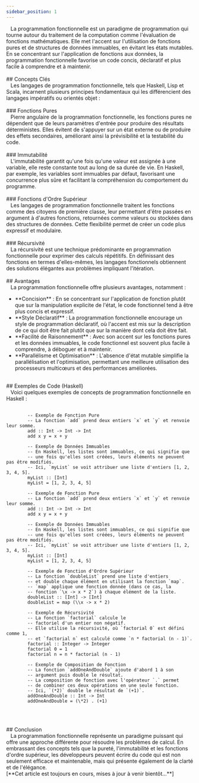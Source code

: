 ```yaml
---
sidebar_position: 1
---
```


<link href="https://fonts.cdnfonts.com/css/poppins" rel="stylesheet"/>
<div style={{ fontFamily: 'Poppins, sans-serif' }}>
  <div>
    &nbsp; &nbsp;La programmation fonctionnelle est un <span style={{ color: 'var(--md-basic-highlight)' }}>paradigme de programmation</span> qui tourne autour du traitement de la computation comme l'évaluation de fonctions mathématiques. Elle met l'accent sur l'utilisation de fonctions pures et de structures de données immuables, en évitant les états mutables. En se concentrant sur l'application de fonctions aux données, la programmation fonctionnelle favorise un code concis, déclaratif et plus facile à comprendre et à maintenir.
  </div>
  <br/>
  ## <span style={{ color: 'var(--md-secondary-title-color)' }}>Concepts Clés</span>
  <div>
    &nbsp; &nbsp;Les langages de programmation fonctionnelle, tels que Haskell, Lisp et Scala, incarnent plusieurs principes fondamentaux qui les différencient des langages impératifs ou orientés objet :
  </div>
  <br/>
  ### <span style={{ color: 'var(--md-tertiary-title-color)' }}>Fonctions Pures</span>
  <div>
    &nbsp; &nbsp;Pierre angulaire de la programmation fonctionnelle, les fonctions pures ne dépendent que de leurs paramètres d'entrée pour produire des résultats déterministes. Elles évitent de s'appuyer sur un état externe ou de produire des effets secondaires, améliorant ainsi la prévisibilité et la testabilité du code.
  </div>
  <br/>
  ### <span style={{ color: 'var(--md-tertiary-title-color)' }}>Immutabilité</span>
  <div>
    &nbsp; &nbsp;L'immutabilité garantit qu'une fois qu'une valeur est assignée à une variable, elle reste constante tout au long de sa durée de vie. En Haskell, par exemple, les variables sont immuables par défaut, favorisant une concurrence plus sûre et facilitant la compréhension du comportement du programme.
  </div>
  <br/>
  ### <span style={{ color: 'var(--md-tertiary-title-color)' }}>Fonctions d'Ordre Supérieur</span>
  <div>
    &nbsp; &nbsp;Les langages de programmation fonctionnelle traitent les fonctions comme des citoyens de première classe, leur permettant d'être passées en argument à d'autres fonctions, retournées comme valeurs ou stockées dans des structures de données. Cette flexibilité permet de créer un code plus expressif et modulaire.
  </div>
  <br/>
  ### <span style={{ color: 'var(--md-tertiary-title-color)' }}>Récursivité</span>
  <div>
    &nbsp; &nbsp;La récursivité est une technique prédominante en programmation fonctionnelle pour exprimer des calculs répétitifs. En définissant des fonctions en termes d'elles-mêmes, les langages fonctionnels obtiennent des solutions élégantes aux problèmes impliquant l'itération.
  </div>
  <br/>
  ## <span style={{ color: 'var(--md-secondary-title-color)' }}>Avantages</span>
  <div>
    &nbsp; &nbsp;La programmation fonctionnelle offre plusieurs avantages, notamment :
    <ul>
      <li>**Concision** : En se concentrant sur l'application de fonction plutôt que sur la manipulation explicite de l'état, le code fonctionnel tend à être plus concis et expressif.</li>
      <li>**Style Déclaratif** : La programmation fonctionnelle encourage un style de programmation déclaratif, où l'accent est mis sur la description de ce qui doit être fait plutôt que sur la manière dont cela doit être fait.</li>
      <li>**Facilité de Raisonnement** : Avec son accent sur les fonctions pures et les données immuables, le code fonctionnel est souvent plus facile à comprendre, à déboguer et à maintenir.</li>
      <li>**Parallélisme et Optimisation** : L'absence d'état mutable simplifie la parallélisation et l'optimisation, permettant une meilleure utilisation des processeurs multicœurs et des performances améliorées.</li>
    </ul>
  </div>
  <br/>
   ## <span style={{ color: 'var(--md-secondary-title-color)' }}>Exemples de Code (Haskell)</span>
  <div>
    &nbsp; &nbsp;Voici quelques exemples de concepts de programmation fonctionnelle en Haskell :
    <pre>
      <code>
        <span style={{ color: 'var( --haskell-comments)' }}>-- Exemple de Fonction Pure
        -- La fonction `add` prend deux entiers `x` et `y` et renvoie leur somme.</span>
        <span style={{ color: 'var( --haskell-entity)' }}>add</span><span style={{ color: 'var( --haskell-keywords-and-storage)' }}> :: <span style={{ color: 'var( --haskell-constants-and-support)' }}>Int</span> -> <span style={{ color: 'var( --haskell-constants-and-support)' }}>Int</span> -> <span style={{ color: 'var( --haskell-constants-and-support)' }}>Int</span></span>
        add x y <span style={{ color: 'var( --haskell-keywords-and-storage)' }}>=</span> x <span style={{ color: 'var( --haskell-keywords-and-storage)' }}>+</span> y<br/>
        <span style={{ color: 'var( --haskell-comments)' }}>-- Exemple de Données Immuables
        -- En Haskell, les listes sont immuables, ce qui signifie que
        -- une fois qu'elles sont créées, leurs éléments ne peuvent pas être modifiés.
        -- Ici, `myList` se voit attribuer une liste d'entiers [1, 2, 3, 4, 5].</span>
        <span style={{ color: 'var( --haskell-entity)' }}>myList</span> <span style={{ color: 'var( --haskell-keywords-and-storage)' }}>::</span> [<span style={{ color: 'var( --haskell-constants-and-support)' }}>Int</span>]
        myList <span style={{ color: 'var( --haskell-keywords-and-storage)' }}>=</span> [<span style={{ color: 'var( --haskell-constants-and-support)' }}>1</span>, <span style={{ color: 'var( --haskell-constants-and-support)' }}>2</span>, <span style={{ color: 'var( --haskell-constants-and-support)' }}>3</span>, <span style={{ color: 'var( --haskell-constants-and-support)' }}>4</span>, <span style={{ color: 'var( --haskell-constants-and-support)' }}>5</span>]<br/>
        <span style={{ color: 'var( --haskell-comments)' }}>-- Exemple de Fonction Pure
        -- La fonction `add` prend deux entiers `x` et `y` et renvoie leur somme.</span>
        <span style={{ color: 'var( --haskell-entity)' }}>add</span><span style={{ color: 'var( --haskell-keywords-and-storage)' }}> :: <span style={{ color: 'var( --haskell-constants-and-support)' }}>Int</span> -> <span style={{ color: 'var( --haskell-constants-and-support)' }}>Int</span> -> <span style={{ color: 'var( --haskell-constants-and-support)' }}>Int</span></span>
        add x y <span style={{ color: 'var( --haskell-keywords-and-storage)' }}>=</span> x <span style={{ color: 'var( --haskell-keywords-and-storage)' }}>+</span> y<br/>
        <span style={{ color: 'var( --haskell-comments)' }}>-- Exemple de Données Immuables
        -- En Haskell, les listes sont immuables, ce qui signifie que
        -- une fois qu'elles sont créées, leurs éléments ne peuvent pas être modifiés.
        -- Ici, `myList` se voit attribuer une liste d'entiers [1, 2, 3, 4, 5].</span>
        <span style={{ color: 'var( --haskell-entity)' }}>myList</span> <span style={{ color: 'var( --haskell-keywords-and-storage)' }}>::</span> [<span style={{ color: 'var( --haskell-constants-and-support)' }}>Int</span>]
        myList <span style={{ color: 'var( --haskell-keywords-and-storage)' }}>=</span> [<span style={{ color: 'var( --haskell-constants-and-support)' }}>1</span>, <span style={{ color: 'var( --haskell-constants-and-support)' }}>2</span>, <span style={{ color: 'var( --haskell-constants-and-support)' }}>3</span>, <span style={{ color: 'var( --haskell-constants-and-support)' }}>4</span>, <span style={{ color: 'var( --haskell-constants-and-support)' }}>5</span>]<br/>
        <span style={{ color: 'var( --haskell-comments)' }}>-- Exemple de Fonction d'Ordre Supérieur
        -- La fonction `doubleList` prend une liste d'entiers
        -- et double chaque élément en utilisant la fonction `map`.
        -- `map` applique une fonction donnée (dans ce cas, la
        -- fonction `\x -> x * 2`) à chaque élément de la liste.</span>
        <span style={{ color: 'var( --haskell-entity)' }}>doubleList</span> <span style={{ color: 'var( --haskell-keywords-and-storage)' }}>::</span> [<span style={{ color: 'var( --haskell-constants-and-support)' }}>Int</span>] <span style={{ color: 'var( --haskell-keywords-and-storage)' }}>-></span> [<span style={{ color: 'var( --haskell-constants-and-support)' }}>Int</span>]
        doubleList <span style={{ color: 'var( --haskell-keywords-and-storage)' }}>=</span> <span style={{ color: 'var( --haskell-constants-and-support)' }}>map</span> (<span style={{ color: 'var( --haskell-keywords-and-storage)' }}>\\</span>x<span style={{ color: 'var( --haskell-keywords-and-storage)' }}> -> </span>x<span style={{ color: 'var( --haskell-keywords-and-storage)' }}> * </span><span style={{ color: 'var( --haskell-constants-and-support)' }}>2</span>)<br/>
        <span style={{ color: 'var( --haskell-comments)' }}>-- Exemple de Récursivité
        -- La fonction `factorial` calcule le
        -- factoriel d'un entier non négatif.
        -- Elle utilise la récursivité, où `factorial 0` est défini comme 1,
        -- et `factorial n` est calculé comme `n * factorial (n - 1)`.</span>
        <span style={{ color: 'var( --haskell-entity)' }}>factorial</span><span style={{ color: 'var( --haskell-keywords-and-storage)' }}> :: <span style={{ color: 'var( --haskell-constants-and-support)' }}>Integer</span> -> <span style={{ color: 'var( --haskell-constants-and-support)' }}>Integer</span></span>
        factorial <span style={{ color: 'var( --haskell-constants-and-support)' }}>0</span> <span style={{ color: 'var( --haskell-keywords-and-storage)' }}>=</span> <span style={{ color: 'var( --haskell-constants-and-support)' }}>1</span>
        factorial n <span style={{ color: 'var( --haskell-keywords-and-storage)' }}>=</span> n <span style={{ color: 'var( --haskell-keywords-and-storage)' }}>*</span> factorial (n <span style={{ color: 'var( --haskell-keywords-and-storage)' }}>-</span> <span style={{ color: 'var( --haskell-constants-and-support)' }}>1</span>)<br/>
        <span style={{ color: 'var( --haskell-comments)' }}>-- Exemple de Composition de Fonction
        -- La fonction `addOneAndDouble` ajoute d'abord 1 à son
        -- argument puis double le résultat.
        -- La composition de fonction avec l'opérateur `.` permet
        -- de combiner ces deux opérations en une seule fonction.
        -- Ici, `(*2)` double le résultat de `(+1)`.</span>
        <span style={{ color: 'var( --haskell-entity)' }}>addOneAndDouble</span> <span style={{ color: 'var( --haskell-keywords-and-storage)' }}>::</span> <span style={{ color: 'var( --haskell-constants-and-support)' }}>Int</span> <span style={{ color: 'var( --haskell-keywords-and-storage)' }}>-></span> <span style={{ color: 'var( --haskell-constants-and-support)' }}>Int</span>
        addOneAndDouble <span style={{ color: 'var( --haskell-keywords-and-storage)' }}>=</span> (<span style={{ color: 'var( --haskell-keywords-and-storage)' }}>\*</span><span style={{ color: 'var( --haskell-constants-and-support)' }}>2</span>) <span style={{ color: 'var( --haskell-keywords-and-storage)' }}>.</span> (<span style={{ color: 'var( --haskell-keywords-and-storage)' }}>+</span><span style={{ color: 'var( --haskell-constants-and-support)' }}>1</span>)
      </code>
    </pre>
  </div>
  <br/>
  ## <span style={{ color: 'var(--md-secondary-title-color)' }}>Conclusion</span>
  <div>
    &nbsp; &nbsp;La programmation fonctionnelle représente un paradigme puissant qui offre une approche différente pour résoudre les problèmes de calcul. En embrassant des concepts tels que la pureté, l'immutabilité et les fonctions d'ordre supérieur, les développeurs peuvent écrire du code qui est non seulement efficace et maintenable, mais qui présente également de la clarté et de l'élégance.
  </div>
  <div>
    [**Cet article est toujours en cours, mises à jour à venir bientôt...**]
  </div>
</div>
